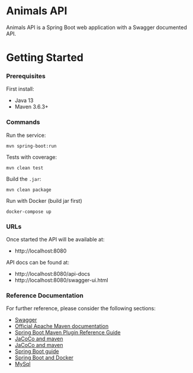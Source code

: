 # Animals API

Animals API is a Spring Boot web application with a Swagger documented API.

# Getting Started

### Prerequisites

First install:

* Java 13
* Maven 3.6.3+

### Commands

Run the service:

    mvn spring-boot:run
    
Tests with coverage:

    mvn clean test
    
Build the `.jar`:

    mvn clean package    


Run with Docker (build jar first)

    docker-compose up


### URLs

Once started the API will be available at:

 * http://localhost:8080
 
 
API docs can be found at:

* http://localhost:8080/api-docs
* http://localhost:8080/swagger-ui.html
 

### Reference Documentation
For further reference, please consider the following sections:

* [Swagger](https://www.baeldung.com/spring-rest-openapi-documentation)
* [Official Apache Maven documentation](https://maven.apache.org/guides/index.html)
* [Spring Boot Maven Plugin Reference Guide](https://docs.spring.io/spring-boot/docs/2.2.5.RELEASE/maven-plugin/)
* [JaCoCo and maven](https://www.baeldung.com/jacoco)
* [JaCoCo and maven](https://automationrhapsody.com/automated-code-coverage-of-unit-tests-with-jacoco-and-maven)
* [Spring Boot guide](https://spring.io/guides/gs/spring-boot)
* [Spring Boot and Docker](https://spring.io/guides/gs/spring-boot-docker/)
* [MySql](https://spring.io/guides/gs/accessing-data-mysql/)
